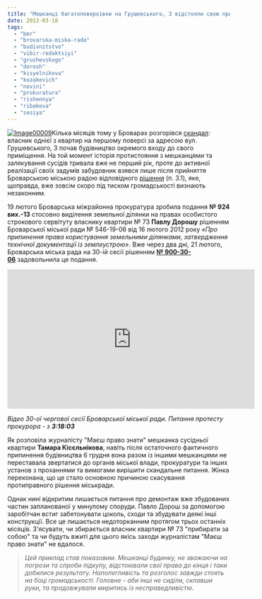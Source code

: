 ```yaml
---
title: "Мешканці багатоповерхівки на Грушевського, 3 відстояли свою прибудинкову територію"
date: 2013-03-18
tags: 
  - "bmr"
  - "brovarska-miska-rada"
  - "budivnitstvo"
  - "vibir-redaktsiyi"
  - "grushevskogo"
  - "dorosh"
  - "kisyelnikova"
  - "kozakevich"
  - "novini"
  - "prokuratura"
  - "rishennya"
  - "ribakova"
  - "sesiya"
---
```


[![Image00009](https://mpz.brovary.org/wp-content/uploads/2013/03/Image00009.jpg)](https://mpz.brovary.org/wp-content/uploads/2013/03/Image00009.jpg)Кілька місяців тому у Броварах розгорівся [скандал](https://mpz.brovary.org/nezakonne-budivnitstvo-na-grushevskogo-3-prizupinene-zabudovnik-ne-zdayetsya/): власник однієї з квартир на першому поверсі за адресою вул. Грушевського, 3 почав будівництво окремого входу до свого приміщення. На той момент історія протистояння з мешканцями та залякування сусідів тривала вже не перший рік, проте до активної реалізації своїх задумів забудовник взявся лише після прийняття Броварською міською радою відповідного [рішення](http://docs.pravo-znaty.org.ua/p727/16.02.2012/546-19-06) (п. 3.1), яке, щоправда, вже зовсім скоро під тиском громадськості визнають незаконним.

19 лютого Броварська міжрайонна прокуратура зробила подання **№ 924 вих.-13** стосовно виділення земельної ділянки на правах особистого строкового сервітуту власнику квартири № 73 **Павлу Дорошу** рішенням Броварської міської ради № 546-19-06 від 16 лютого 2012 року _«Про припинення права користування земельними ділянками, затвердження технічної документації із землеустрою»_. Вже через два дні, 21 лютого, Броварська міська рада на 30-ій сесії рішенням **[№ 900-30-06](http://docs.pravo-znaty.org.ua/p6813/21.02.2013/900-30-06)** задовольнила це подання.

<iframe src="http://www.youtube.com/embed/Iu9nhyxuvz0" height="315" width="560" allowfullscreen frameborder="0"></iframe>

_Відео 30-ої чергової сесії Броварської міської ради. Питання протесту прокурора - з **3:18:03**_

Як розповіла журналісту "Маєш право знати" мешканка сусідньої квартири **Тамара Кісєльнікова**, навіть після остаточного фактичного припинення будівництва 6 грудня вона разом із іншими мешканцями не переставала звертатися до органів міської влади, прокуратури та інших установ з проханнями та вимогами вирішити скандальне питання. Жінка переконана, що це стало основною причиною скасування протиправного рішення міськради.

Однак нині відкритим лишається питання про демонтаж вже збудованих частин запланованої у минулому споруди. Павло Дорош за допомогою заробітчан встиг забетонувати цоколь, сходи та збудувати деякі інші конструкції. Все це лишається недоторканним протягом трьох останніх місяців. З'ясувати, чи збирається власник квартири № 73 "прибирати за собою" та чи будуть вжиті для цього якісь заходи журналістам "Маєш право знати" не вдалося.

> _Цей приклад став показовим. Мешканці будинку, не зважаючи на погрози та спроби підкупу, відстоювали свої права до кінця і таки добилися результату. Наполегливість та розголос завжди стоять на боці громадськості. Головне - аби інші не сиділи, склавши руки, та продовжували миритись із несправедливістю._
